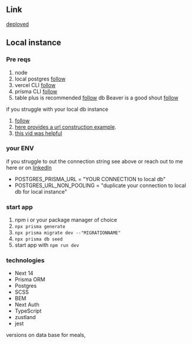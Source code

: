 ## Link

[deployed](https://meal-planner-pink.vercel.app/)

## Local instance

### Pre reqs

1. node
2. local postgres [follow](https://www.prisma.io/dataguide/postgresql/setting-up-a-local-postgresql-database)
3. vercel CLI [follow](https://vercel.com/docs/cli)
4. prisma CLI [follow](https://www.prisma.io/docs/orm/tools/prisma-cli)
5. table plus is recommended [follow](https://tableplus.com/) db Beaver is a good shout [follow](https://dbeaver.io/)

if you struggle with your local db instance

1. [follow](https://www.prisma.io/docs/orm/reference/connection-urls)
2. [here provides a url construction example](https://www.prisma.io/docs/orm/overview/databases/postgresql).
3. [this vid was helpful](https://www.youtube.com/watch?v=_ER9jHiylAo&t=152s)

### your ENV

if you struggle to out the connection string see above or reach out to me here or on [linkedIn](https://www.linkedin.com/in/georgia-h-b48434150/)

- POSTGRES_PRISMA_URL = "YOUR CONNECTION to local db"
- POSTGRES_URL_NON_POOLING = "duplicate your connection to local db for local instance"

### start app

1. npm i or your package manager of choice
2. `npx prisma generate`
3. `npx prisma migrate dev --"MIGRATIONNAME"`
4. `npx prisma db seed`
5. start app with `npm run dev`

### technologies

- Next 14
- Prisma ORM
- Postgres
- SCSS
- BEM
- Next Auth
- TypeScript
- zustland
- jest



versions on data base for meals, 